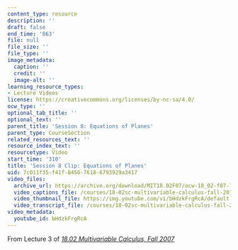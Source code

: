 ```yaml
---
content_type: resource
description: ''
draft: false
end_time: '863'
file: null
file_size: ''
file_type: ''
image_metadata:
  caption: ''
  credit: ''
  image-alt: ''
learning_resource_types:
- Lecture Videos
license: https://creativecommons.org/licenses/by-nc-sa/4.0/
ocw_type: ''
optional_tab_title: ''
optional_text: ''
parent_title: 'Session 8: Equations of Planes'
parent_type: CourseSection
related_resources_text: ''
resource_index_text: ''
resourcetype: Video
start_time: '310'
title: 'Session 8 Clip: Equations of Planes'
uid: 7c011f35-f41f-8456-7618-6793929a3417
video_files:
  archive_url: https://archive.org/download/MIT18.02F07/ocw-18_02-f07-lec03_300k.mp4
  video_captions_file: /courses/18-02sc-multivariable-calculus-fall-2010/bHdzkFrgRcA_captions.vtt
  video_thumbnail_file: https://img.youtube.com/vi/bHdzkFrgRcA/default.jpg
  video_transcript_file: /courses/18-02sc-multivariable-calculus-fall-2010/bHdzkFrgRcA_transcript.pdf
video_metadata:
  youtube_id: bHdzkFrgRcA
---
```

From Lecture 3 of [_18.02 Multivariable Calculus, Fall 2007_](/courses/18-02-multivariable-calculus-fall-2007/video_galleries/video-lectures)